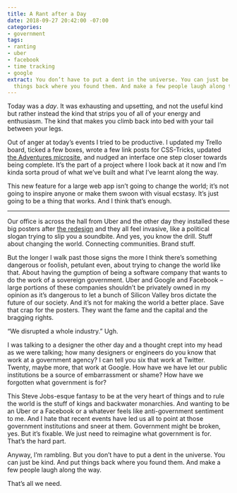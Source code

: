 ```yaml
---
title: A Rant after a Day
date: 2018-09-27 20:42:00 -07:00
categories:
- government
tags:
- ranting
- uber
- facebook
- time tracking
- google
extract: You don’t have to put a dent in the universe. You can just be kind. And put
  things back where you found them. And make a few people laugh along the way.
---
```


Today was a _day_. It was exhausting and upsetting, and not the useful kind but rather instead the kind that strips you of all of your energy and enthusiasm. The kind that makes you climb back into bed with your tail between your legs.

Out of anger at today’s events I tried to be productive. I updated my Trello board, ticked a few boxes, wrote a few link posts for CSS-Tricks, updated [the Adventures microsite](https://robinrendle.com/adventures/), and nudged an interface one step closer towards being complete. It’s the part of a project where I look back at it now and I’m kinda sorta proud of what we’ve built and what I’ve learnt along the way. 

This new feature for a large web app isn’t going to change the world; it’s not going to inspire anyone or make them swoon with visual ecstasy. It’s just going to be a thing that works. And I think that’s enough.

***

Our office is across the hall from Uber and the other day they installed these big posters after [the redesign](https://www.uber.design/case-studies/rebrand-2018) and they all feel invasive, like a political slogan trying to slip you a soundbite. And yes, you know the drill. Stuff about changing the world. Connecting communities. Brand stuff.

But the longer I walk past those signs the more I think there’s something dangerous or foolish, petulant even, about trying to change the world like that. About having the gumption of being a software company that wants to do the work of a sovereign government. Uber and Google and Facebook – large portions of these companies shouldn’t be privately owned in my opinion as it’s dangerous to let a bunch of Silicon Valley bros dictate the future of our society. And it’s not for making the world a better place. Save that crap for the posters. They want the fame and the capital and the bragging rights. 

“We disrupted a whole industry.” Ugh.

I was talking to a designer the other day and a thought crept into my head as we were talking; how many designers or engineers do you know that work at a government agency? I can tell you six that work at Twitter. Twenty, maybe more, that work at Google. How have we have let our public institutions be a source of embarrassment or shame? How have we forgotten what government is for?

This Steve Jobs-esque fantasy to be at the very heart of things and to rule the world is the stuff of kings and backwater monarchies. And wanting to be an Uber or a Facebook or a whatever feels like anti-government sentiment to me. And I hate that recent events have led us all to point at those government institutions and sneer at them. Government might be broken, yes. But it’s fixable. We just need to reimagine what government is for. That’s the hard part. 

Anyway, I’m rambling. But you don’t have to put a dent in the universe. You can just be kind. And put things back where you found them. And make a few people laugh along the way.

That’s all we need.